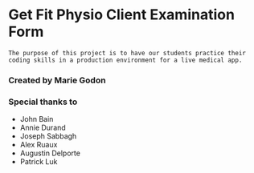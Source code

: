 # Get Fit Physio Client Examination Form

    The purpose of this project is to have our students practice their  
    coding skills in a production environment for a live medical app.

### Created by Marie Godon
### Special thanks to
>
* John Bain
* Annie Durand
* Joseph Sabbagh
* Alex Ruaux
* Augustin Delporte
* Patrick Luk





